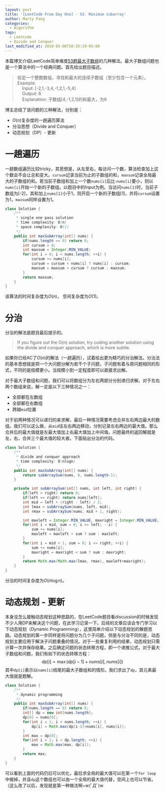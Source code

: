 ```yaml
---
layout: post
title: '[LeetCode From Day One] - 53. Maximum subarray'
author: Marty Pang
categories: 
  - Algorithm
tags: 
  - LeetCode
  - Divide and Conquer
last_modified_at: 2019-03-08T10:35:19-05:00
---
```


本篇博文介绍LeetCode简单难度[53题最大子数组](https://leetcode.com/problems/maximum-subarray/description/)的几种解法。最大子数组问题也是一个算法中的一个经典问题。首先给出题目描述。

> 给定一个整数数组，寻找和最大的连续子数组（至少包含一个元素）。
> Example:   
&nbsp; &nbsp; Input: [-2,1,-3,4,-1,2,1,-5,4]  
&nbsp; &nbsp; Output: 6  
&nbsp; &nbsp; Explanation: 子数组[4,-1,2,1]的和最大，为6

博主总结了该问题的三种解法，分别是：
- $O(n)$复杂度的一趟遍历算法
- 分治思想（Divide and Conquer）
- 动态规划（DP）- 更新

# 一趟遍历

一趟数组遍历比较tricky，其思想是，从左至右，每访问一个数，算法检查加上这个数会不会让总和变大。`cursum`记录当前为止的子数组的和，`maxsum`记录全局最大的子数组的和。若当前子数组和加上一个数`nums[i]`后比·`nums[i]`要小，则以`nums[i]`开始一个新的子数组。以题目中的Input为例。当访问`nums[1]`时，当前子数组为[-2]，其和加上`nums[1]`小于1，则开启一个新的子数组[1]，并将`cursum`设置为1，`maxsum`同样设置为1。

```java
class Solution {
    /**
     * single one pass solution
     * time complexity: O(n)
     * space complexity: O(1)
     */
    public int maxSubArray(int[] nums) {
        if(nums.length == 0) return 0;
        int cursum = 0;
        int maxsum = Integer.MIN_VALUE;
        for(int i = 0; i < nums.length; ++i) {
            cursum += nums[i];
            cursum = cursum < nums[i] ? nums[i] : cursum;
            maxsum = maxsum < cursum ? cursum : maxsum;
        }
        return maxsum;
    }
}
```

该算法的时间复杂度为$O(n)$， 空间复杂度为$O(1)$。

# 分治

分治的解法是题目最后提示的。
> If you figure out the O(n) solution, try coding another solution using the divide and conquer approach, which is more subtle.

如果你已经AC了$O(n)$的解法（一趟遍历），试着给出更为精巧的分治解法。分治法的基本思想就是把一个大问题分解为若干个子问题，子问题有着与原问题相同的形式，不同的是规模更小。当规模小到一定程度即可以直接求出解。

对于最大子数组和问题，我们可以将数组分为左右两部分分别递归求解。对于左右两个数组来说，解一定是以下三种情况之一：
- 全部都在左数组
- 全部都在右数组
- 跨越`mid`位置

对于前两种情况可以递归的来求解，最后一种情况需要考虑合并左右两边最大的数组。我们可以这么做，从`mid`往左右两边移动，分别记录左右两边的最大值。那么合并后的最大值就是左最大值加上右最大值加上中间值。问题最终的返回解就是左，右，合并三个最大值的较大者。下面贴出分治的代码。

```java
class Solution {
    /**
     * divide and conquer approach
     * time complexity: O(nlogn)
     */
    public int maxSubArray(int[] nums) {
        return subArraySum(nums, 0, nums.length-1);
    }

    private int subArraySum(int[] nums, int left, int right) {
        if(left > right) return 0;
        if(left == right) return nums[left];
        int mid = left + (right - left) / 2;
        int lmax = subArraySum(nums, left, mid);
        int rmax = subArraySum(nums, mid + 1, right);

        int maxleft = Integer.MIN_VALUE, maxright = Integer.MIN_VALUE;
        for(int i = mid, sum = 0; i >= left; --i) {
            sum += nums[i];
            maxleft = maxleft < sum ? sum : maxleft;
        }
        for(int i = mid + 1, sum = 0; i <= right; ++i) {
            sum += nums[i];
            maxright = maxright < sum ? sum : maxright;
        }
        return Math.max(Math.max(lmax, rmax), maxleft+maxright);
    }
}
```

分治的时间复杂度为$O(n\log n)$。

# 动态规划 - 更新

本身没怎么接触动态规划这种思路的，在LeetCode题目看discussion的时候发现不少人用DP来解决这个问题，在此学习记录一下。后续的文章应该会专门学习以下动态规划（Dynamic Programming），这里简单介绍以下动态规划的解题思路。动态规划的第一步同样是将问题分为几个子问题，但是与分治不同的是，动态规划主要应用于解决子问题重叠的情况。对于一些重复利用的结果，动态规划只需计算一次并保存结果。之后确定问题的状态转移方程，即一个递推公式。对于最大子数组和问题，我们有如下的状态转移方程：
$$
dp[i] = \max(dp[i-1]+nums[i], nums[i])
$$
其中`dp[i]`表示以`nums[i]`结尾的最大子数组和的情形。我们求出了`dp`，其元素最大值就是题解。

```java
class Solution {
    /**
     * dynamic programming
     */
    public int maxSubArray(int[] nums) {
        if(nums.length == 0) return 0;
        int[] dp = new int[nums.length];
        dp[0] = nums[0];
        for(int i = 1; i < nums.length; ++i) {
            dp[i] = Math.max(dp[i-1]+nums[i], nums[i]);
        }
        int max = dp[0];
        for(int i = 1; i < dp.length; ++i) {
            max = Math.max(max, dp[i]);
        }
        return max;
    }
}
```

可以看到上面的代码仍旧可以优化，最后求全局的最大值可以在第一个`for loop`中做掉，并且`dp`这个数组也可以由一个全局的最大值代替，空间上也可以节省。（这么改了以后，发现就是第一种做法啊~w(ﾟДﾟ)w

